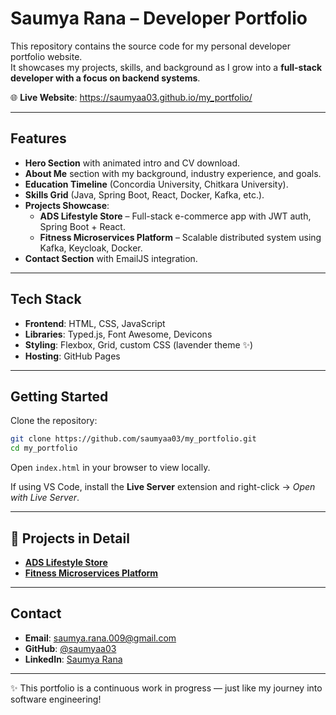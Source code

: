# Saumya Rana – Developer Portfolio  

This repository contains the source code for my personal developer portfolio website.  
It showcases my projects, skills, and background as I grow into a **full-stack developer with a focus on backend systems**.  

🌐 **Live Website**: https://saumyaa03.github.io/my_portfolio/

---

## Features  
- **Hero Section** with animated intro and CV download.  
- **About Me** section with my background, industry experience, and goals.  
- **Education Timeline** (Concordia University, Chitkara University).  
- **Skills Grid** (Java, Spring Boot, React, Docker, Kafka, etc.).  
- **Projects Showcase**:
  - **ADS Lifestyle Store** – Full-stack e-commerce app with JWT auth, Spring Boot + React.  
  - **Fitness Microservices Platform** – Scalable distributed system using Kafka, Keycloak, Docker.  
- **Contact Section** with EmailJS integration.  

---

## Tech Stack  
- **Frontend**: HTML, CSS, JavaScript  
- **Libraries**: Typed.js, Font Awesome, Devicons  
- **Styling**: Flexbox, Grid, custom CSS (lavender theme ✨)  
- **Hosting**: GitHub Pages  

---

## Getting Started  

Clone the repository:  
```bash
git clone https://github.com/saumyaa03/my_portfolio.git
cd my_portfolio
```

Open `index.html` in your browser to view locally.  

If using VS Code, install the **Live Server** extension and right-click → *Open with Live Server*.  

---

## 📄 Projects in Detail  
- **[ADS Lifestyle Store](https://github.com/saumyaa03/ecommerce-app)**  
- **[Fitness Microservices Platform](https://github.com/saumyaa03/fitness-microservices)**  

---

## Contact  
- **Email**: [saumya.rana.009@gmail.com](mailto:saumya.rana.009@gmail.com)  
- **GitHub**: [@saumyaa03](https://github.com/saumyaa03)  
- **LinkedIn**: [Saumya Rana](https://linkedin.com/in/saumya-rana12)  

---

✨ This portfolio is a continuous work in progress — just like my journey into software engineering!  
